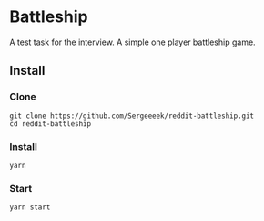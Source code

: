 # Battleship

A test task for the interview. A simple one player battleship game.

## Install

### Clone

```shell
git clone https://github.com/Sergeeeek/reddit-battleship.git
cd reddit-battleship
```

### Install

```shell
yarn
```

### Start

```shell
yarn start
```
